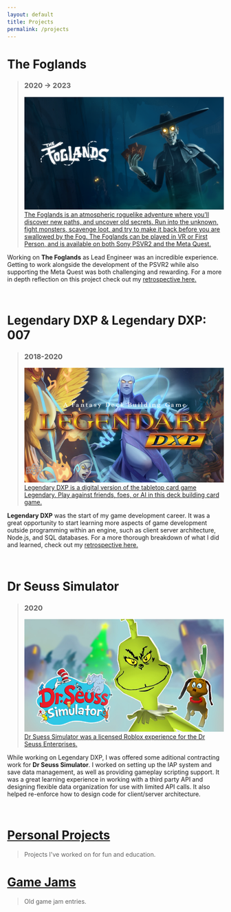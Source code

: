 ```yaml
---
layout: default
title: Projects
permalink: /projects
---
```

# The Foglands
>### 2020 -> 2023
><a href="https://www.welltold.games/the-foglands">![Foglands](/assets/img/foglands.png)
>The Foglands is an atmospheric roguelike adventure where you’ll discover new paths, and uncover old secrets. 
>Run into the unknown, fight monsters, scavenge loot, and try to make it back before you are swallowed by the Fog.
>The Foglands can be played in VR or First Person, and is available on both Sony PSVR2 and the Meta Quest.
</a>

Working on **The Foglands** as Lead Engineer was an incredible experience. Getting to work alongside the development of the PSVR2 while also supporting the Meta Quest was both challenging and rewarding.
For a more in depth reflection on this project check out my [retrospective here.](/retros/foglands)

<br>

# Legendary DXP & Legendary DXP: 007
>### 2018-2020
><a href="https://playlegendarydxp.com/">![Legendary DXP](/assets/img/legendary.png)
> Legendary DXP is a digital version of the tabletop card game Legendary. Play against friends, foes, or AI in this deck building card game.</a>

**Legendary DXP** was the start of my game development career. It was a great opportunity to start learning more aspects of game development outside programming within an engine, such as client server architecture, Node.js, and SQL databases.
For a more thorough breakdown of what I did and learned, check out my [retrospective here.](/retros/legendary)

<br>

# Dr Seuss Simulator 
>### 2020
><a href="https://www.seussville.com/dr-seuss-simulator-game-on-roblox/">![Dr Seuss Simulator](/assets/img/drseuss.png)
> Dr Suess Simulator was a licensed Roblox experience for the Dr Seuss Enterprises.</a>

While working on Legendary DXP, I was offered some aditional contracting work for **Dr Seuss Simulator**. I worked on setting up the IAP system and save data management, as well as providing gameplay scripting support. It was a great learning experience in working with a third party API and designing flexible data organization for use with limited API calls. It also helped re-enforce how to design code for client/server architecture.


<br>

# [Personal Projects](/personalprojects)
>Projects I've worked on for fun and education.  


# [Game Jams](/gamejams)
>Old game jam entries.  





